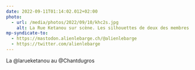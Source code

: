 ```yaml
---
date: 2022-09-11T01:14:02.012+02:00
photo:
  - url: /media/photos/2022/09/10/khc2s.jpg
    alt: La Rue Ketanou sur scène. Les silhouettes de deux des membres à contre jour de l'éclairage violet
mp-syndicate-to:
  - https://mastodon.alienlebarge.ch/@alienlebarge
  - https://twitter.com/alienlebarge
---
```

La @larueketanou au @Chantdugros

